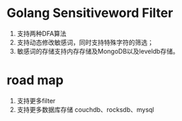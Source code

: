 # Golang Sensitiveword Filter

1. 支持两种DFA算法 
2. 支持动态修改敏感词，同时支持特殊字符的筛选； 
3. 敏感词的存储支持内存存储及MongoDB以及leveldb存储。

# road map
1. 支持更多filter
2. 支持更多数据库存储 couchdb、rocksdb、mysql

